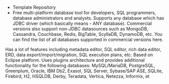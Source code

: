 - Template Repository 
- Free multi-platform database tool for developers, SQL programmers, database administrators and analysts.
Supports any database which has JDBC driver (which basically means - ANY database). Commercial versions also support non-JDBC datasources such as MongoDB, Cassandra, Couchbase, Redis, BigTable, ScyllaDB, DynamoDB, etc. You can find the list of all databases supported in commercial versions here.

Has a lot of features including metadata editor, SQL editor, rich data editor, ERD, data export/import/migration, SQL execution plans, etc.
Based on Eclipse platform.
Uses plugins architecture and provides additional functionality for the following databases: MySQL/MariaDB, PostgreSQL, Greenplum, Oracle, IBM Db2, Exasol, SQL Server, Sybase/SAP ASE, SQLite, Firebird, H2, HSQLDB, Derby, Teradata, Vertica, Netezza, Informix, et

